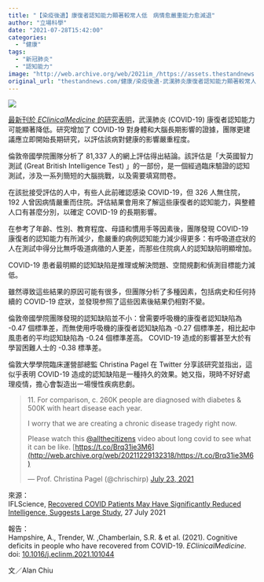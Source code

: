 ```yaml
---
title: "【染疫後遺】康復者認知能力顯著較常人低　病情愈嚴重能力愈減退"
author: "立場科學"
date: "2021-07-28T15:42:00"
categories:
  - "健康"
tags:
  - "新冠肺炎"
  - "認知能力"
image: "http://web.archive.org/web/2021im_/https://assets.thestandnews.com/media/photos/%E8%AA%8D%E7%9F%A5.png"
original_url: "thestandnews.com/健康/染疫後遺-武漢肺炎康復者認知能力顯著較常人低-病情愈嚴重能力愈減退"
---
```

![](http://web.archive.org/web/2021im_/https://assets.thestandnews.com/media/photos/%E8%AA%8D%E7%9F%A5.png)

[最新刊於 _EClinicalMedicine_ 的研究表明](http://web.archive.org/web/20211229132318/https://www.thelancet.com/journals/eclinm/article/PIIS2589-5370(21)00324-2/fulltext)，武漢肺炎 (COVID-19) 康復者認知能力可能顯著降低。研究增加了 COVID-19 對身體和大腦長期影響的證據，團隊更建議應立即開始長期研究，以評估該病對健康的影響嚴重程度。

倫敦帝國學院團隊分析了 81,337 人的網上評估得出結論。該評估是「大英國智力測試 (Great British Intelligence Test) 」的一部份，是一個經過臨床驗證的認知測試，涉及一系列簡短的大腦挑戰，以及需要填寫問卷。

在該批接受評估的人中，有些人此前確認感染 COVID-19，但 326 人無住院， 192 人曾因病情嚴重而住院。評估結果會用來了解這些康復者的認知能力，與整體人口有甚麼分別，以確定 COVID-19 的長期影響。

在参考了年齡、性別、教育程度、母語和慣用手等因素後，團隊發現 COVID-19 康復者的認知能力有所減少，愈嚴重的病例認知能力減少得更多：有呼吸道症狀的人在測試中得分比無呼吸道病徵的人更差，而那些住院病人的認知缺陷明顯增加。

COVID-19 患者最明顯的認知缺陷是推理或解決問題、空間規劃和偵測目標能力減低。

雖然導致這些結果的原因可能有很多，但團隊分析了多種因素，包括病史和任何持續的 COVID-19 症狀，並發現参照了這些因素後結果仍相對不變。

倫敦帝國學院團隊發現的認知缺陷並不小：曾需要呼吸機的康復者認知缺陷為 -0.47 個標準差，而無使用呼吸機的康復者認知缺陷為 -0.27 個標準差，相比起中風患者的平均認知缺陷為 -0.24 個標準差高。 COVID-19 造成的影響甚至大於有學習困難人士的 -0.38 標準差。

倫敦大學學院臨床運營部總監 Christina Pagel 在 Twitter 分享該研究並指出，這似乎表明 COVID-19 造成的認知缺陷是一種持久的效果。她又指，現時不好好處理疫情，擔心會製造出一場慢性疾病悲劇。

> 11\. For comparison, c. 260K people are diagnosed with diabetes & 500K with heart disease each year.  
>   
> I worry that we are creating a chronic disease tragedy right now.  
>   
> Please watch this [@allthecitizens](http://web.archive.org/web/20211229132318/https://twitter.com/allthecitizens?ref_src=twsrc%5Etfw) video about long covid to see what it can be like. [https://t.co/Brq31ie3M6](http://web.archive.org/web/20211229132318/https://t.co/Brq31ie3M6)
> 
> — Prof. Christina Pagel (@chrischirp) [July 23, 2021](http://web.archive.org/web/20211229132318/https://twitter.com/chrischirp/status/1418696516781416452?ref_src=twsrc%5Etfw)

來源：  
IFLScience, [Recovered COVID Patients May Have Significantly Reduced Intelligence, Suggests Large Study](http://web.archive.org/web/20211229132318/https://www.iflscience.com/health-and-medicine/recovered-covid-patients-may-have-significantly-reduced-intelligence-suggests-large-study/), 27 July 2021

報告：  
Hampshire, A., Trender, W. ,Chamberlain, S.R. & et al. (2021). Cognitive deficits in people who have recovered from COVID-19. _EClinicalMedicine_. doi: [10.1016/j.eclinm.2021.101044](http://web.archive.org/web/20211229132318/https://doi.org/10.1016/j.eclinm.2021.101044)

文／Alan Chiu